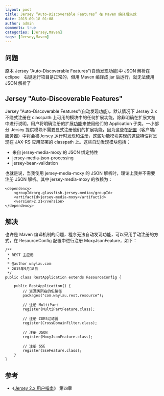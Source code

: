 ```yaml
---
layout: post
title: Jersey “Auto-Discoverable Features” 在 Maven 编译后失效
date: 2015-09-18 01:08
author: admin
comments: true
categories: [Jersey,Maven]
tags: [Jersey,Maven]
---
```


## 问题

原本 Jersey "Auto-Discoverable Features"(自动发现功能)中 JSON 解析在 eclipse　右键运行项目是正常的，但用 Maven 编译成 jar 后运行，就无法使用 JSON 解析了

<!-- more -->
## Jersey "Auto-Discoverable Features"

Jersey "Auto-Discoverable Features"(自动发现功能)。默认情况下 Jersey 2.x 不隐式注册在 classpath 上可用的模块中的任何扩展功能，除非明确在扩展文档中进行说明。用户将明确注册的扩展[功能](http://jax-rs-spec.java.net/nonav/$%7Bjaxrs.api.version%7D/apidocs/javax/ws/rs/core/Feature.html)来使用他们的 Application 子类。一小部分 Jersey 提供模块不需要显式注册他们的扩展功能，因为这些在[配置](http://jax-rs-spec.java.net/nonav/$%7Bjaxrs.api.version%7D/apidocs/javax/ws/rs/core/Configuration.html)（客户端/服务器）中将会被Jersey 运行时发现和注册，这些功能模块实现的这些特性将呈现在 JAX-RS 应用部署的 classpath 上。这些自动发现模块包括：

* 来自 jersey-media-moxy 的 JSON 绑定特性
* jersey-media-json-processing
* jersey-bean-validation

也就是说，当我使用 jersey-media-moxy 的 JSON 解析时，理论上我并不需要注册 JSON 解析。其中 jersey-media-moxy 的依赖为：

	<dependency>
		<groupId>org.glassfish.jersey.media</groupId>
		<artifactId>jersey-media-moxy</artifactId>
		<version>2.21</version>
	</dependency>

## 解决

也许是 Maven 编译机制的问题，程序无法自动发现功能，可以采用手动注册的方式，在 ResourceConfig 配置中进行注册 MoxyJsonFeature，如下：

	/**
	 * REST 主应用
	 * 
	 * @author waylau.com
	 * 2015年9月18日
	 */
	public class RestApplication extends ResourceConfig {
	
		public RestApplication() {
			// 资源类所在的包路径  
		    packages("com.waylau.rest.resource");
		    
		    // 注册 MultiPart
		    register(MultiPartFeature.class);
		    
		    // 注册 CORS过滤器
		    register(CrossDomainFilter.class);
		    
		    // 注册 JSON
		    register(MoxyJsonFeature.class);
		    
		    // 注册 SSE
		    register(SseFeature.class);
		}
	}

## 参考

* 《[Jersey 2.x 用户指南](https://github.com/waylau/Jersey-2.x-User-Guide)》 第四章

